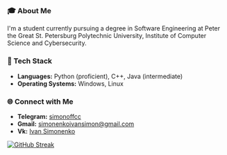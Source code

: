### 🎓 About Me
I'm a student currently pursuing a degree in Software Engineering at Peter the Great St. Petersburg Polytechnic University, Institute of Computer Science and Cybersecurity.

### 🚀 Tech Stack
- **Languages:** Python (proficient), C++, Java (intermediate)
- **Operating Systems:** Windows, Linux

### 🌐 Connect with Me
- **Telegram:** [simonoffcc](https://t.me/simonoffcc)
- **Gmail:** simonenkoivansimon@gmail.com
- **Vk:** [Ivan Simonenko](https://vk.com/simonoffcc)

[![GitHub Streak](https://streak-stats.demolab.com?user=simonoffcc&theme=dark&hide_border=true&date_format=M%20j%5B%2C%20Y%5D&mode=weekly)](https://git.io/streak-stats)
